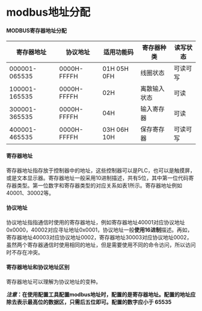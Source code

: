 # modbus地址分配

#### MODBUS寄存器地址分配

| 寄存器地址    | 协议地址    | 适用功能码   | 寄存器种类   | 读写状态 |
| ------------- | ----------- | ------------ | ------------ | -------- |
| 000001-065535 | 0000H-FFFFH | 01H 05H 0FH  | 线圈状态     | 可读可写 |
| 100001-165535 | 0000H-FFFFH | 02H          | 离散输入状态 | 可读     |
| 300001-365535 | 0000H-FFFFH | 04H          | 输入寄存器   | 可读     |
| 400001-465535 | 0000H-FFFFH | 03H  06H 10H | 保存寄存器   | 可读可写 |

#### 寄存器地址

寄存器地址指存放于控制器中的地址，这些控制器可以是PLC，也可以是触摸屏，或是文本显示器。寄存器地址一般采用10进制描述，共有5位，其中第一位代码寄存器类型。第一位数字和寄存器类型的对应关系如表1所示。寄存器地址例如40001、30002等。

#### 协议地址	

协议地址指指通信时使用的寄存器地址，例如寄存器地址40001对应协议地址0x0000，40002对应寻址地址0x0001，协议地址一般**使用16进制**描述。再如，寄存器地址40003对应协议地址0002，寄存器地址30003对应协议地址0002，虽然两个寄存器通信时使用相同的地址，但是需要使用不同的命令访问，所以访问时不存在冲突。

#### 寄存器地址和协议地址区别

寄存器地址可以理解为协议地址的变种。



***注意*：在使用配置工具配置modbus地址时，配置的是寄存器地址。配置的地址应除去表示最高位的数据区，只需后五位即可。配置的数字应小于 65535**